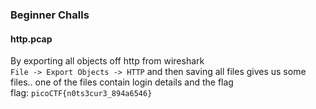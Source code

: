 ### Beginner Challs  

#### http.pcap  
By exporting all objects off http from wireshark  
`File -> Export Objects -> HTTP` and then saving all files gives us some files.. one of the files contain login details and the flag  
flag: `picoCTF{n0ts3cur3_894a6546}`

